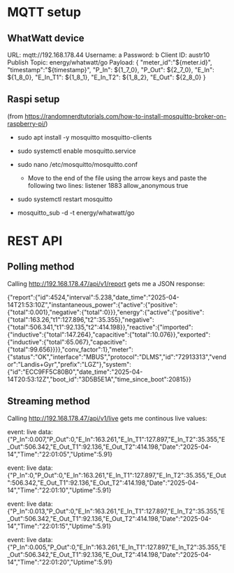 # MQTT setup
## WhatWatt device
URL: mqtt://192.168.178.44
Username: a
Password: b
Client ID: austr10
Publish Topic: energy/whatwatt/go
Payload:
{
	"meter_id":"${meter.id}",
	"timestamp":"${timestamp}",
	"P_In": ${1_7_0},
	"P_Out": ${2_7_0},
	"E_In": ${1_8_0},
	"E_In_T1": ${1_8_1},
	"E_In_T2": ${1_8_2},
	"E_Out": ${2_8_0}
}

## Raspi setup
(from https://randomnerdtutorials.com/how-to-install-mosquitto-broker-on-raspberry-pi/)
* sudo apt install -y mosquitto mosquitto-clients
* sudo systemctl enable mosquitto.service
* sudo nano /etc/mosquitto/mosquitto.conf
   * Move to the end of the file using the arrow keys and paste the following two lines:
   listener 1883
   allow_anonymous true
* sudo systemctl restart mosquitto

* mosquitto_sub -d -t energy/whatwatt/go

# REST API
## Polling method
Calling http://192.168.178.47/api/v1/report gets me a JSON response:

{"report":{"id":4524,"interval":5.238,"date_time":"2025-04-14T21:53:10Z","instantaneous_power":{"active":{"positive":{"total":0.001},"negative":{"total":0}}},"energy":{"active":{"positive":{"total":163.26,"t1":127.896,"t2":35.355},"negative":{"total":506.341,"t1":92.135,"t2":414.198}},"reactive":{"imported":{"inductive":{"total":147.264},"capacitive":{"total":10.076}},"exported":{"inductive":{"total":65.067},"capacitive":{"total":99.656}}}},"conv_factor":1},"meter":{"status":"OK","interface":"MBUS","protocol":"DLMS","id":"72913313","vendor":"Landis+Gyr","prefix":"LGZ"},"system":{"id":"ECC9FF5C80B0","date_time":"2025-04-14T20:53:12Z","boot_id":"3D5B5E1A","time_since_boot":20815}}

## Streaming method
Calling http://192.168.178.47/api/v1/live gets me continous live values:

event: live
data: {"P_In":0.007,"P_Out":0,"E_In":163.261,"E_In_T1":127.897,"E_In_T2":35.355,"E_Out":506.342,"E_Out_T1":92.136,"E_Out_T2":414.198,"Date":"2025-04-14","Time":"22:01:05","Uptime":5.91}

event: live
data: {"P_In":0,"P_Out":0,"E_In":163.261,"E_In_T1":127.897,"E_In_T2":35.355,"E_Out":506.342,"E_Out_T1":92.136,"E_Out_T2":414.198,"Date":"2025-04-14","Time":"22:01:10","Uptime":5.91}

event: live
data: {"P_In":0.013,"P_Out":0,"E_In":163.261,"E_In_T1":127.897,"E_In_T2":35.355,"E_Out":506.342,"E_Out_T1":92.136,"E_Out_T2":414.198,"Date":"2025-04-14","Time":"22:01:15","Uptime":5.91}

event: live
data: {"P_In":0.005,"P_Out":0,"E_In":163.261,"E_In_T1":127.897,"E_In_T2":35.355,"E_Out":506.342,"E_Out_T1":92.136,"E_Out_T2":414.198,"Date":"2025-04-14","Time":"22:01:20","Uptime":5.91}

